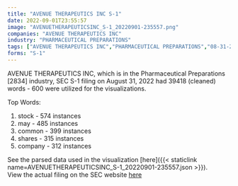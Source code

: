 ```yaml
---
title: "AVENUE THERAPEUTICS INC S-1"
date: 2022-09-01T23:55:57
image: "AVENUETHERAPEUTICSINC_S-1_20220901-235557.png"
companies: "AVENUE THERAPEUTICS INC"
industry: "PHARMACEUTICAL PREPARATIONS"
tags: ["AVENUE THERAPEUTICS INC","PHARMACEUTICAL PREPARATIONS","08-31-2022","S-1"]
forms: "S-1"
---
```

AVENUE THERAPEUTICS INC, which is in the Pharmaceutical Preparations [2834] industry, SEC S-1 filing on August 31, 2022 had 39418 (cleaned) words - 600 were utilized for the visualizations.

Top Words:
1. stock - 574 instances
2. may - 485 instances
3. common - 399 instances
4. shares - 315 instances
5. company - 312 instances


See the parsed data used in the visualization [here]({{< staticlink name=AVENUETHERAPEUTICSINC_S-1_20220901-235557.json >}}).  
View the actual filing on the SEC website [here](https://www.sec.gov/Archives/edgar/data/1644963/0001104659-22-096595.txt)